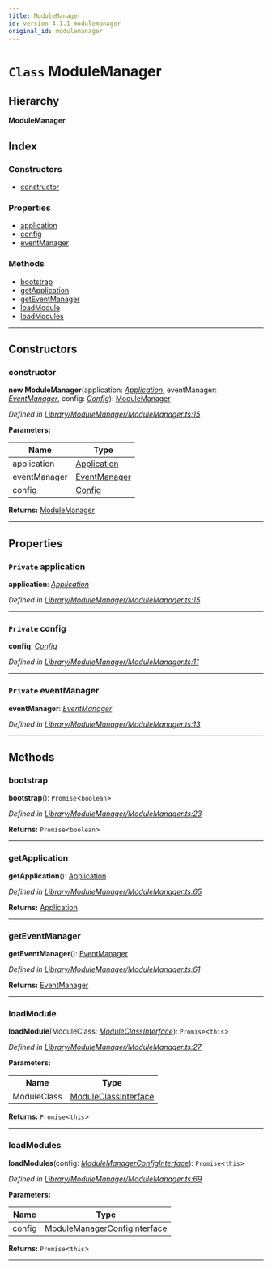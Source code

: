 ```yaml
---
title: ModuleManager
id: version-4.1.1-modulemanager
original_id: modulemanager
---
```


# `Class` ModuleManager

## Hierarchy

**ModuleManager**

## Index

### Constructors

* [constructor](modulemanager#constructor)

### Properties

* [application](modulemanager#application)
* [config](modulemanager#config)
* [eventManager](modulemanager#eventmanager)

### Methods

* [bootstrap](modulemanager#bootstrap)
* [getApplication](modulemanager#getapplication)
* [getEventManager](modulemanager#geteventmanager)
* [loadModule](modulemanager#loadmodule)
* [loadModules](modulemanager#loadmodules)

---

## Constructors

<a id="constructor"></a>

###  constructor

**new ModuleManager**(application: *[Application](application)*, eventManager: *[EventManager](eventmanager)*, config: *[Config](config)*): [ModuleManager](modulemanager)

*Defined in [Library/ModuleManager/ModuleManager.ts:15](https://github.com/SpoonX/stix/blob/6863ef8/src/Library/ModuleManager/ModuleManager.ts#L15)*

**Parameters:**

| Name | Type |
| ------ | ------ |
| application | [Application](application) |
| eventManager | [EventManager](eventmanager) |
| config | [Config](config) |

**Returns:** [ModuleManager](modulemanager)

___

## Properties

<a id="application"></a>

### `Private` application

**application**: *[Application](application)*

*Defined in [Library/ModuleManager/ModuleManager.ts:15](https://github.com/SpoonX/stix/blob/6863ef8/src/Library/ModuleManager/ModuleManager.ts#L15)*

___
<a id="config"></a>

### `Private` config

**config**: *[Config](config)*

*Defined in [Library/ModuleManager/ModuleManager.ts:11](https://github.com/SpoonX/stix/blob/6863ef8/src/Library/ModuleManager/ModuleManager.ts#L11)*

___
<a id="eventmanager"></a>

### `Private` eventManager

**eventManager**: *[EventManager](eventmanager)*

*Defined in [Library/ModuleManager/ModuleManager.ts:13](https://github.com/SpoonX/stix/blob/6863ef8/src/Library/ModuleManager/ModuleManager.ts#L13)*

___

## Methods

<a id="bootstrap"></a>

###  bootstrap

**bootstrap**(): `Promise`<`boolean`>

*Defined in [Library/ModuleManager/ModuleManager.ts:23](https://github.com/SpoonX/stix/blob/6863ef8/src/Library/ModuleManager/ModuleManager.ts#L23)*

**Returns:** `Promise`<`boolean`>

___
<a id="getapplication"></a>

###  getApplication

**getApplication**(): [Application](application)

*Defined in [Library/ModuleManager/ModuleManager.ts:65](https://github.com/SpoonX/stix/blob/6863ef8/src/Library/ModuleManager/ModuleManager.ts#L65)*

**Returns:** [Application](application)

___
<a id="geteventmanager"></a>

###  getEventManager

**getEventManager**(): [EventManager](eventmanager)

*Defined in [Library/ModuleManager/ModuleManager.ts:61](https://github.com/SpoonX/stix/blob/6863ef8/src/Library/ModuleManager/ModuleManager.ts#L61)*

**Returns:** [EventManager](eventmanager)

___
<a id="loadmodule"></a>

###  loadModule

**loadModule**(ModuleClass: *[ModuleClassInterface](../interfaces/moduleclassinterface)*): `Promise`<`this`>

*Defined in [Library/ModuleManager/ModuleManager.ts:27](https://github.com/SpoonX/stix/blob/6863ef8/src/Library/ModuleManager/ModuleManager.ts#L27)*

**Parameters:**

| Name | Type |
| ------ | ------ |
| ModuleClass | [ModuleClassInterface](../interfaces/moduleclassinterface) |

**Returns:** `Promise`<`this`>

___
<a id="loadmodules"></a>

###  loadModules

**loadModules**(config: *[ModuleManagerConfigInterface](../interfaces/modulemanagerconfiginterface)*): `Promise`<`this`>

*Defined in [Library/ModuleManager/ModuleManager.ts:69](https://github.com/SpoonX/stix/blob/6863ef8/src/Library/ModuleManager/ModuleManager.ts#L69)*

**Parameters:**

| Name | Type |
| ------ | ------ |
| config | [ModuleManagerConfigInterface](../interfaces/modulemanagerconfiginterface) |

**Returns:** `Promise`<`this`>

___


